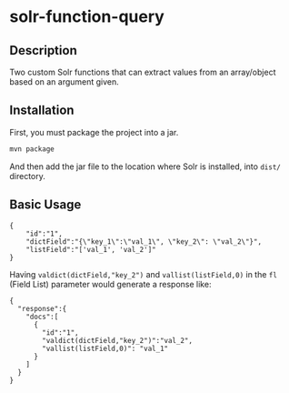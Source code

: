 # solr-function-query


## Description

Two custom Solr functions that can extract values from an array/object based on an argument given.

## Installation

First, you must package the project into a jar.

```sh
mvn package
```

And then add the jar file to the location where Solr is installed, into `dist/` directory.

## Basic Usage

```
{
    "id":"1",
    "dictField":"{\"key_1\":\"val_1\", \"key_2\": \"val_2\"}",
    "listField":"['val_1', 'val_2']"
}
```
Having `valdict(dictField,"key_2")` and `vallist(listField,0)` in the `fl` (Field List) parameter would generate a response like:
```
{
  "response":{
    "docs":[
      {
        "id":"1",
        "valdict(dictField,"key_2")":"val_2",
        "vallist(listField,0)": "val_1"
      }
    ]
  }
} 
```



